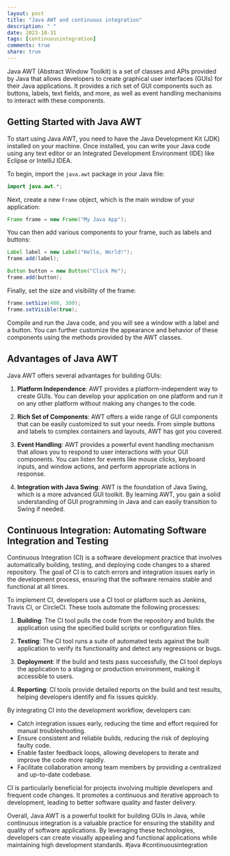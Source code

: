 ```yaml
---
layout: post
title: "Java AWT and continuous integration"
description: " "
date: 2023-10-31
tags: [continuousintegration]
comments: true
share: true
---
```


Java AWT (Abstract Window Toolkit) is a set of classes and APIs provided by Java that allows developers to create graphical user interfaces (GUIs) for their Java applications. It provides a rich set of GUI components such as buttons, labels, text fields, and more, as well as event handling mechanisms to interact with these components.

## Getting Started with Java AWT

To start using Java AWT, you need to have the Java Development Kit (JDK) installed on your machine. Once installed, you can write your Java code using any text editor or an Integrated Development Environment (IDE) like Eclipse or IntelliJ IDEA.

To begin, import the `java.awt` package in your Java file:

```java
import java.awt.*;
```

Next, create a new `Frame` object, which is the main window of your application:

```java
Frame frame = new Frame("My Java App");
```

You can then add various components to your frame, such as labels and buttons:

```java
Label label = new Label("Hello, World!");
frame.add(label);

Button button = new Button("Click Me");
frame.add(button);
```

Finally, set the size and visibility of the frame:

```java
frame.setSize(400, 300);
frame.setVisible(true);
```

Compile and run the Java code, and you will see a window with a label and a button. You can further customize the appearance and behavior of these components using the methods provided by the AWT classes.

## Advantages of Java AWT

Java AWT offers several advantages for building GUIs:

1. **Platform Independence**: AWT provides a platform-independent way to create GUIs. You can develop your application on one platform and run it on any other platform without making any changes to the code.

2. **Rich Set of Components**: AWT offers a wide range of GUI components that can be easily customized to suit your needs. From simple buttons and labels to complex containers and layouts, AWT has got you covered.

3. **Event Handling**: AWT provides a powerful event handling mechanism that allows you to respond to user interactions with your GUI components. You can listen for events like mouse clicks, keyboard inputs, and window actions, and perform appropriate actions in response.

4. **Integration with Java Swing**: AWT is the foundation of Java Swing, which is a more advanced GUI toolkit. By learning AWT, you gain a solid understanding of GUI programming in Java and can easily transition to Swing if needed.

## Continuous Integration: Automating Software Integration and Testing

Continuous Integration (CI) is a software development practice that involves automatically building, testing, and deploying code changes to a shared repository. The goal of CI is to catch errors and integration issues early in the development process, ensuring that the software remains stable and functional at all times.

To implement CI, developers use a CI tool or platform such as Jenkins, Travis CI, or CircleCI. These tools automate the following processes:

1. **Building**: The CI tool pulls the code from the repository and builds the application using the specified build scripts or configuration files.

2. **Testing**: The CI tool runs a suite of automated tests against the built application to verify its functionality and detect any regressions or bugs.

3. **Deployment**: If the build and tests pass successfully, the CI tool deploys the application to a staging or production environment, making it accessible to users.

4. **Reporting**: CI tools provide detailed reports on the build and test results, helping developers identify and fix issues quickly.

By integrating CI into the development workflow, developers can:

- Catch integration issues early, reducing the time and effort required for manual troubleshooting.
- Ensure consistent and reliable builds, reducing the risk of deploying faulty code.
- Enable faster feedback loops, allowing developers to iterate and improve the code more rapidly.
- Facilitate collaboration among team members by providing a centralized and up-to-date codebase.

CI is particularly beneficial for projects involving multiple developers and frequent code changes. It promotes a continuous and iterative approach to development, leading to better software quality and faster delivery.

Overall, Java AWT is a powerful toolkit for building GUIs in Java, while continuous integration is a valuable practice for ensuring the stability and quality of software applications. By leveraging these technologies, developers can create visually appealing and functional applications while maintaining high development standards. #java #continuousintegration